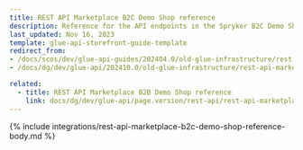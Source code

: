 ```yaml
---
title: REST API Marketplace B2C Demo Shop reference
description: Reference for the API endpoints in the Spryker B2C Demo Shop Marketplace.
last_updated: Nov 16, 2023
template: glue-api-storefront-guide-template
redirect_from:
- /docs/scos/dev/glue-api-guides/202404.0/old-glue-infrastructure/rest-api-marketplace-b2c-demo-shop-reference.html
- /docs/dg/dev/glue-api/202410.0/old-glue-infrastructure/rest-api-marketplace-b2c-demo-shop-reference

related:
  - title: REST API Marketplace B2B Demo Shop reference
    link: docs/dg/dev/glue-api/page.version/rest-api/rest-api-marketplace-b2b-demo-shop-reference.html
---
```


{% include integrations/rest-api-marketplace-b2c-demo-shop-reference-body.md %}